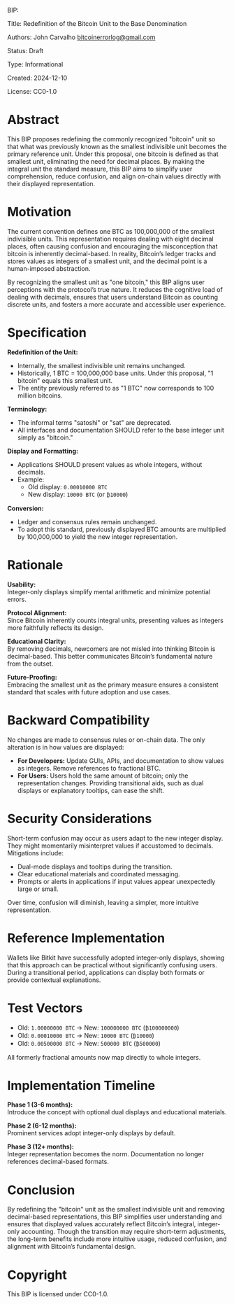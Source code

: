 BIP: 

Title: Redefinition of the Bitcoin Unit to the Base Denomination

Authors: John Carvalho <bitcoinerrorlog@gmail.com>

Status: Draft

Type: Informational

Created: 2024-12-10

License: CC0-1.0

# Abstract

This BIP proposes redefining the commonly recognized "bitcoin" unit so that what was previously known as the smallest indivisible unit becomes the primary reference unit. Under this proposal, one bitcoin is defined as that smallest unit, eliminating the need for decimal places. By making the integral unit the standard measure, this BIP aims to simplify user comprehension, reduce confusion, and align on-chain values directly with their displayed representation.

# Motivation

The current convention defines one BTC as 100,000,000 of the smallest indivisible units. This representation requires dealing with eight decimal places, often causing confusion and encouraging the misconception that bitcoin is inherently decimal-based. In reality, Bitcoin’s ledger tracks and stores values as integers of a smallest unit, and the decimal point is a human-imposed abstraction.

By recognizing the smallest unit as "one bitcoin," this BIP aligns user perceptions with the protocol’s true nature. It reduces the cognitive load of dealing with decimals, ensures that users understand Bitcoin as counting discrete units, and fosters a more accurate and accessible user experience.

# Specification

**Redefinition of the Unit:**

- Internally, the smallest indivisible unit remains unchanged.
- Historically, 1 BTC = 100,000,000 base units. Under this proposal, "1 bitcoin" equals this smallest unit.
- The entity previously referred to as "1 BTC" now corresponds to 100 million bitcoins.

**Terminology:**

- The informal terms "satoshi" or "sat" are deprecated.
- All interfaces and documentation SHOULD refer to the base integer unit simply as "bitcoin."

**Display and Formatting:**

- Applications SHOULD present values as whole integers, without decimals.
- Example:
  - Old display: `0.00010000 BTC`
  - New display: `10000 BTC` (or `₿10000`)

**Conversion:**

- Ledger and consensus rules remain unchanged.
- To adopt this standard, previously displayed BTC amounts are multiplied by 100,000,000 to yield the new integer representation.

# Rationale

**Usability:**  
Integer-only displays simplify mental arithmetic and minimize potential errors.

**Protocol Alignment:**  
Since Bitcoin inherently counts integral units, presenting values as integers more faithfully reflects its design.

**Educational Clarity:**  
By removing decimals, newcomers are not misled into thinking Bitcoin is decimal-based. This better communicates Bitcoin’s fundamental nature from the outset.

**Future-Proofing:**  
Embracing the smallest unit as the primary measure ensures a consistent standard that scales with future adoption and use cases.

# Backward Compatibility

No changes are made to consensus rules or on-chain data. The only alteration is in how values are displayed:

- **For Developers:** Update GUIs, APIs, and documentation to show values as integers. Remove references to fractional BTC.
- **For Users:** Users hold the same amount of bitcoin; only the representation changes. Providing transitional aids, such as dual displays or explanatory tooltips, can ease the shift.

# Security Considerations

Short-term confusion may occur as users adapt to the new integer display. They might momentarily misinterpret values if accustomed to decimals. Mitigations include:

- Dual-mode displays and tooltips during the transition.
- Clear educational materials and coordinated messaging.
- Prompts or alerts in applications if input values appear unexpectedly large or small.

Over time, confusion will diminish, leaving a simpler, more intuitive representation.

# Reference Implementation

Wallets like Bitkit have successfully adopted integer-only displays, showing that this approach can be practical without significantly confusing users. During a transitional period, applications can display both formats or provide contextual explanations.

# Test Vectors

- Old: `1.00000000 BTC` → New: `100000000 BTC` (`₿100000000`)
- Old: `0.00010000 BTC` → New: `10000 BTC` (`₿10000`)
- Old: `0.00500000 BTC` → New: `500000 BTC` (`₿500000`)

All formerly fractional amounts now map directly to whole integers.

# Implementation Timeline

**Phase 1 (3-6 months):**  
Introduce the concept with optional dual displays and educational materials.

**Phase 2 (6-12 months):**  
Prominent services adopt integer-only displays by default.

**Phase 3 (12+ months):**  
Integer representation becomes the norm. Documentation no longer references decimal-based formats.

# Conclusion

By redefining the "bitcoin" unit as the smallest indivisible unit and removing decimal-based representations, this BIP simplifies user understanding and ensures that displayed values accurately reflect Bitcoin’s integral, integer-only accounting. Though the transition may require short-term adjustments, the long-term benefits include more intuitive usage, reduced confusion, and alignment with Bitcoin’s fundamental design.

# Copyright

This BIP is licensed under CC0-1.0.
